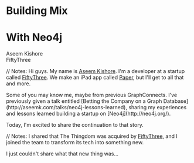 <!-- TITLE -->

<!-- .slide: class="title" -->

# <span class="red">Building Mix</span>
# <span class="green">With Neo4j</span>

Aseem Kishore<br/>
FiftyThree<br/>

// Notes:
Hi guys. My name is [Aseem Kishore](http://aseemk.com/). I'm a developer at a startup called [FiftyThree](http://www.fiftythree.com/). We make an iPad app called [Paper](http://www.fiftythree.com/paper), but I'll get to all that and more.
<p/>
Some of you may know me, maybe from previous GraphConnects. I've previously given a talk entitled [Betting the Company on a Graph Database](http://aseemk.com/talks/neo4j-lessons-learned), sharing my experiences and lessons learned building a startup on [Neo4j](http://neo4j.org/).
<p/>
Today, I'm excited to share the continuation to that story.


<!-- INTRO: PAPER -->

<!-- .slide: data-background-iframe="http://www.fiftythree.com/paper" data-background-transition="convex" -->

// Notes:
I shared that The Thingdom was acquired by [FiftyThree](http://www.fiftythree.com/), and I joined the team to transform its tech into something new.
<p/>
I just couldn't share what that new thing was...


<!-- INTRO: PENCIL -->

<!-- .slide: data-background-iframe="http://www.fiftythree.com/pencil" data-background-transition="convex" -->


<!-- INTRO: MIX -->

<!-- .slide: data-background-iframe="http://www.fiftythree.com/" data-background-transition="convex" -->

<p class="stretch"><a href="http://player.vimeo.com/video/105656434?autoplay=1" style="color: transparent; display: block; width: 100%; height: 100%;">&nbsp;</a></p>

<!-- Why won't this work?!
http://player.vimeo.com/video/105656434?autoplay=1&color=fa9d66&title=0&byline=0&portrait=0
-->


<!-- INTRO: MIX <3 NEO4J -->

# <span class="orange">Mix</span> ![♥](/images/mix-neo4j/mix-remix-heart.svg) <!-- .element: class="mix-remix-heart" --> <span class="green">Neo<span class="fragment fade-out">4j</a></span>

// Notes:


<!-- NEO FAMILY -->

<!-- .slide: data-background="/images/mix-neo4j/mix-neo0.jpg" data-background-transition="default" -->

// Notes:
[Via](https://mix.fiftythree.com/5923-Denis-Kovacs/42774)


<!-- .slide: data-background="/images/mix-neo4j/mix-neo1.jpg" data-background-transition="none" -->

// Notes:
[Via](https://mix.fiftythree.com/35823-Seth-H/42837)


<!-- .slide: data-background="/images/mix-neo4j/mix-neo2.jpg" data-background-transition="none" -->

// Notes:
[Via](https://mix.fiftythree.com/scott/43069)


<!-- .slide: data-background="/images/mix-neo4j/mix-neo3.jpg" data-background-transition="none" -->

// Notes:
[Via](https://mix.fiftythree.com/58879-Maciej/116628)


<!-- .slide: data-background="/images/mix-neo4j/mix-neo4.jpg" data-background-transition="none" -->

// Notes:
[Via](https://mix.fiftythree.com/43408-David-Samaniego/143459)


<!-- .slide: data-background="/images/mix-neo4j/mix-neo5.jpg" data-background-transition="none" -->

// Notes:
[Via](https://mix.fiftythree.com/65597-K-EH/173206)


<!-- .slide: data-background="/images/mix-neo4j/mix-neo6.jpg" data-background-transition="none" -->

// Notes:
[Via](https://mix.fiftythree.com/73470-Deb-Kelly/208037)


<!-- .slide: data-background="/images/mix-neo4j/mix-neo7.jpg" data-background-transition="none" -->

// Notes:
[Via](https://mix.fiftythree.com/198435-Antonio-Ferreira/441055)


<!-- .slide: data-background="/images/mix-neo4j/mix-neo8.jpg" data-background-transition="none" -->

// Notes:
[Via](https://mix.fiftythree.com/74103-Zelo/348930)


<!-- MIX GRAPHS -->

# <span class="orange">Mix</span> ![♥](/images/mix-neo4j/mix-remix-heart.svg) <!-- .element: class="mix-remix-heart" --> <span class="green">Graphs</span>

// Notes:
So let's dive into the Mix graph.


<!-- .slide: data-background="/images/mix-neo4j/mix-graph1-users.jpg" data-background-transition="none" -->

// Notes:
Like any service, we obviously have users...


<!-- .slide: data-background="/images/mix-neo4j/mix-graph2-follows.jpg" data-background-transition="none" -->

// Notes:
And users follow each other, but that's the least interesting part of our graph.


<!-- .slide: data-background="/images/mix-neo4j/mix-graph3-creation.jpg" data-background-transition="none" -->

// Notes:
Users share *creations* (made with Paper), so we add a "creator" relationship from the creation to the user.
<p/>
(The relationship goes from creation to user just for convention: creations *need* user creators, but users don't *need* to have any creations.)


<!-- .slide: data-background="/images/mix-neo4j/mix-graph4-remix.jpg" data-background-transition="none" -->

// Notes:
The key piece to our service is that creations can *remix* other creations. So we add a "remix source" relationship from the remix to the source.


<!-- .slide: data-background="/images/mix-neo4j/mix-graph5-remixes.jpg" data-background-transition="none" -->

// Notes:
The real fun happens when creations remix other *remixes*. These remix creations form a tree, much like source code.
<p/>
You can imagine that remixes can go in all sorts of directions, and so the corresponding remix trees can take all sorts of shapes. Broad, shallow ones; long, deep chains; or hybrids in between.


<!-- .slide: data-background="/images/mix-neo4j/mix-graph6-stars.jpg" data-background-transition="none" -->

// Notes:
Finally, users can *star* (AKA "favorite") arbitrary creations.


<!-- .slide: data-background="/images/mix-neo4j/mix-graph7-user1.jpg" data-background-transition="none" -->

// Notes:
So let's look at a single user, what the graph looks like from their perspective, fanning out.


<!-- .slide: data-background="/images/mix-neo4j/mix-graph8-user2.jpg" data-background-transition="none" -->

// Notes:
A single user can have many incoming "creator" relationships (by sharing many creations), many outgoing "star" relationships (by starring many creations), and many "follows" relationships, both incoming and outgoing (by following and being followed by other users).


<!-- .slide: data-background="/images/mix-neo4j/mix-graph9-user3.jpg" data-background-transition="none" -->

// Notes:
Aggregating or enumerating these relationships gives us many of the core lists and streams we surface in our UI. A nice 1:1 mapping.


# Streams

<!-- .slide: class="big-code" data-transition="fade" -->

```
MATCH (me:User {id: {id}})
MATCH (me) <-[:creator]- (creation)

RETURN creation
```

// Notes:
Here's what that looks like in a Cypher query. This is the profile stream.
<p/>
(In my previous talk, I recommended using linked lists for `O(1)` scalability. That's still a good recommendation, but in our case this time around, we chose to keep our graph and code simpler by not doing that, since our domain here deals with thousands of nodes, not millions or more. These naive aggregations are definitely "good enough" for small numbers, and they give you a lot more flexibility in adapting your domain and iterating.)


# Pagination <span class="red">(Bad)</span>

<!-- .slide: class="big-code" data-transition="fade" -->

```
MATCH (me:User {id: {id}})
MATCH (me) <-[:creator]- (creation)

RETURN creation
ORDER BY creation.createdAt DESC
SKIP {count} * {page - 1}
LIMIT {count}
```

// Notes:
Of course, returning every creation you've ever shared isn't a scalable API or UI pattern, so we want to paginate, which implies a meaningful sort.
<p/>
Like most other social apps, we sort by time, newest-to-oldest, hence the `ORDER BY ... DESC`.
<p/>
This query shows the typical pattern you see for paginating these kinds of aggregations: `SKIP` followed by `LIMIT`.
<p/>
The problem is, this is *not* a robust way of paginating — because creations can get deleted (unshared). If you previously returned 10, but then the 7th creation gets deleted, your next `SKIP 10` will cause you to skip the previous 11th creation, which you never returned.


# Pagination <span class="green">(Good)</span>

<!-- .slide: class="big-code" data-transition="fade" -->

```
MATCH (me:User {id: {id}})
MATCH (me) <-[:creator]- (creation)

WHERE creation.createdAt < {cursorTime}
RETURN creation
ORDER BY creation.createdAt DESC
LIMIT {count}
```

// Notes:
So instead, it's better to paginate using a *cursor* — some property or value that won't be changed or lost by deletes.
<p/>
In this case, we can use the time of the last returned creation as the cursor. Our next creation should be the one immediately preceding that cursor time.


<!-- .slide: data-background="/images/mix-neo4j/mix-graph10-creation1.jpg" data-background-transition="none" -->

// Notes:
Before returning to the single user, let's switch perspectives to that of a single *creation*.


<!-- .slide: data-background="/images/mix-neo4j/mix-graph11-creation2.jpg" data-background-transition="none" -->

// Notes:
Creations always have exactly one (direct) creator (the one who shared the creation), so they have exactly one outgoing "creator" relationship.
<p/>
Creations may remix other creations, which in turn may remix other creations, and so on; this forms an outgoing "remix source" relationship chain until you get to a root "original" creation.
<p/>
Creations may have remixes of their own, which in turn may have remixes of their own, and so on; this forms an *incoming* "remix source" sub-tree, just like the overall remix tree.
<p/>
Finally, creations may have many incoming "star" relationships (from many users starring the same creation).


<!-- .slide: data-background="/images/mix-neo4j/mix-graph12-creation3.jpg" data-background-transition="none" -->

// Notes:
Again, aggregating these relationships gives us more of the core concepts we convey in our UI. For attribution, we surface the chain of remix sources. For discovery and fun — and after experimentation and iteration — we settled on considering the entire remix tree as a whole, which we call a remix "family", to shield non-technical users from the details of children/sibling/etc. relationships.


<!-- .slide: data-background="/images/mix-neo4j/mix-graph13-creation4.jpg" data-background-transition="none" -->

// Notes:
It's worth noting that this still leaves us the flexibility to be more precise for our own needs. E.g. in our algorithms for deriving popular/trending creations, we consider only creations' first-level remixes, not deeper ones.


# Remix Families

<!-- .slide: class="big-code" data-transition="fade" -->

```
MATCH (c:Creation {id: {id}})
MATCH (c) -[:remix_source*0..]- (relative)

WHERE relative.createdAt < {cursorTime}
RETURN relative
ORDER BY relative.createdAt DESC
LIMIT {count}
```

// Notes:
This is what our notion of a remix family looks like in a Cypher query. For a given creation, simply traverse any connected "remix source" relationships — both incoming and outgoing, and including the start creation itself.
<p/>
We sort family creations newest-to-oldest too, and paginate them the same way as well.


<!-- .slide: data-background="/images/mix-neo4j/mix-graph9-user3.jpg" data-background-transition="none" -->

// Notes:
Let's return to our single user now, and apply the context of a single creation here.


<!-- .slide: data-background="/images/mix-neo4j/mix-graph14-user4.jpg" data-background-transition="none" -->

// Notes:
So for each of the creations that our user has shared or starred, those creations themselves can have remixes and/or stars. And the users that our user follows have creations of their own that they've shared or starred.


<!-- .slide: data-background="/images/mix-neo4j/mix-graph15-user5.jpg" data-background-transition="none" -->

// Notes:
From these, we get interesting email notifications ("Bob starred your idea" and "You've been remixed"), as well as an interesting home stream, filled not just with content from people you follow, but with personalized, relevant recommendations as well: creations that people you follow are starring (a form of social curation), and remixes of creations you've starred (giving you the ability to "subscribe" to interesting remix families).
<p/>
What's powerful is that we can do even more in the future, just with what's shown here. E.g. we can recommend users to follow (if you star a creation, you may like more of that creator's work), and we can detect real *collaboration* (if you're remixing other creators).
<p/>
Let's dive into those three pieces that make up our home stream.


# Home Stream 1

<!-- .slide: class="medium-code" data-transition="fade" -->

```
MATCH (me:User {id: {id}})
MATCH (me) -[:follows]-> (f) <-[:creator]- (creation)

WHERE creation.createdAt < {cursorTime}
RETURN creation
ORDER BY creation.createdAt DESC
LIMIT {count}
```

// Notes:
The first piece is the standard one: "creations from people I follow". This is what that query looks like, basic as expected.


# Home Stream 2

<!-- .slide: class="medium-code" data-transition="fade" -->

```
MATCH (me:User {id: {id}})
MATCH (me) -[:follows]-> (f) -[star:starred]-> (creation)

WITH creation, star
ORDER BY star.createdAt
WITH creation, HEAD(COLLECT(star)) AS star

WHERE star.createdAt < {cursorTime}
RETURN creation, star.createdAt AS _starredAt
ORDER BY _starredAt DESC
LIMIT {count}
```

// Notes:
The second piece is the "stars from people I follow" recommendation. This is that query.
<p/>
What's notable here is that `WITH` aggregation in the middle. The reason for it is because we need to account for the fact that multiple people (whom I follow) can star the same creation, at totally different times. We don't want to show you the same creation multiple times though; we want to show it to you just once, at the time that it was first starred.
<p/>
So to achieve that, we have to sort everything by when it was first starred (oldest-to-newest), then filter out any duplicate *stars* (that's what the `HEAD(COLLECT(star))` does), before returning them in reverse (newest-to-oldest).
<p/>
This sounds complex, but this has become a standard pattern for us, whenever an object we're interested in can be arrived at by different paths. It'd be nice if there were a simpler, more shorthand way of expressing this in Cypher. ;)


# Home Stream 3

<!-- .slide: class="medium-code" data-transition="fade" -->

```
MATCH (me:User {id: {id}})
MATCH (me) -[:starred]-> (c) <-[:remix_source*]- (remix)

WHERE remix.createdAt < {cursorTime}
RETURN DISTINCT remix
ORDER BY remix.createdAt DESC
LIMIT {count}
```

// Notes:
The last piece is the "remixes of creations I've starred" recommendation. This is again a more straightforward query. The only thing worth pointing out is that we show you the full sub-tree down, not just first-level remixes, and not siblings, etc.
<p/>
(We actually have two more queries that make up our home stream in practice, but they're similar to these and less noteworthy.)


# <span class="red">Union?</span>

// Notes:
So given that we have these disparate and dissimilar queries, how do we execute them together to make up a single "home stream" query?
<p/>
Well, Cypher 2.0 added a `UNION` keyword, which we thought would have been perfect for this... but the problem is, it's very basic: it doesn't support doing anything *after* the `UNION`; it literally *just* returns each sub-query's results directly.
<p/>
[Via](https://mix.fiftythree.com/aseemk/329802)


<!-- .slide: data-background="/images/mix-neo4j/dedupe-holes.jpg" data-background-transition="convex" -->

// Notes:
The result is that if we were to use it, we'd skip over data. This sketch shows an example I had visualized to help me think through this problem: if queries A and B are returning their individual top result(s), and we simply `UNION`'ed them together, we could skip over data in the middle when we paginate next. (Or we paginate differently but then the two pages overlap in order, which you don't want either.)
<p/>
What we really need, and shown on the right, is for us to dedupe and *slice* (for pagination) *after* aggregation, not before.
<p/>
[Via](https://github.com/neo4j/neo4j/issues/2725)


<!-- .slide: data-background="/images/mix-neo4j/neo4j-union-issue.png" data-background-transition="convex" -->

// Notes:
I filed a feature request to fix this: [neo4j/neo4j#2725](https://github.com/neo4j/neo4j/issues/2725). Chime in there if you agree! ;)


# <span class="green">Until then…</span>

<!-- .slide: class="big-code" -->

```coffee
nodes = _(results).chain().flatten()
    .sortBy (node) -> node._orderedAt
    .unique (node) -> node.id
    .reverse().value()
```

<aside>Post-processing on our server.</aside>

// Notes:
So until we get that ability, our only option is to do the post-processing that we need on our own side. Unfortunately, this can never be fully correct, as we can't simply return all of the data in the database, but we have no other choice with Cypher today.
<p/>
As a concrete example of where this still falls short, imagine that someone I follow just starred a creation today, but that creation was shared by someone *else* I follow *yesterday*. We ideally don't want to show you this creation at the top of your stream today since we just showed it to you yesterday — so this creation should be further down in your stream where it originally was — but our "creations from people I follow" query may not have this creation on its first page anymore, so our post-processing deduping won't see it.


# Deduping <span class="red fragment">(Very Bad)</span>

<!-- .slide: class="medium-code deduping" data-transition="fade" -->

```
MATCH (me:User {id: {id}})
MATCH (me) -[:follows]-> (f) -[star:starred]-> (creation)

WITH me, creation, star
ORDER BY star.createdAt
WITH me, creation, HEAD(COLLECT(star)) AS star

MATCH (creation) -[:creator]-> (creator)
WHERE NOT (me) -[:follows*0..1]-> (creator)

WHERE star.createdAt < {cursorTime}
RETURN creation, star.createdAt AS _starredAt
ORDER BY _starredAt DESC
LIMIT {count}
```

// Notes:
We attempted to work around this by manually and explicitly baking dedupe logic into the queries directly.
<p/>
For example, this is the "stars from people I follow" query now excluding "creations from people I follow": `WHERE NOT(me) -[:follows*0..1]-> (creator)`.
<p/>
Unfortunately, this addition turned out to make that query *an order of magnitude* slower.


# Deduping <span class="red">(Bad)</span>

<!-- .slide: class="medium-code deduping" data-transition="fade" -->

```
MATCH (me:User {id: {id}})
MATCH (me) -[:follows]-> (f) -[star:starred]-> (creation)

WITH me, creation, star
ORDER BY star.createdAt
WITH me, creation, HEAD(COLLECT(star)) AS star

MATCH (creation) -[:creator]-> (creator)
WHERE creator <> me AND NOT((me) -[:follows]-> (creator))

WHERE star.createdAt < {cursorTime}
RETURN creation, star.createdAt AS _starredAt
ORDER BY _starredAt DESC
LIMIT {count}
```

// Notes:
We reached out to the Neo4j team for support, and they analyzed the query execution plans to see if there was any room for improvement.
<p/>
One concrete thing they recommended to us was to break up the variable length `MATCH` (implicitly in the `WHERE`), into separate zero-length (`creator <> me`) and one-length (`NOT (me) -[:follows]-> (creator)`) checks.
<p/>
That change helped noticeably, but overall it was still much slower than before.


# Query Profiling

<!-- .slide: class="medium-code profiling" -->

```coffee
for key, query of queries
    echo "Query '#{key}':"

    # warm-up:
    neo4j.query query, params, _

    times = []
    for i in [1..3]
        start = Date.now()
        neo4j.query query, params, _
        times.push Date.now() - start

    # ...
    echo "Min/median/max: #{min}/#{median}/#{max} ms.
        Mean: #{Math.round mean} ms."
```
<!-- .element: class="fragment" data-fragment-index="1" -->

<aside class="fragment" data-fragment-index="1">(Hat-tip Mark Needham)</aside>

// Notes:
And that leads to our most important lesson learned this time around: profile, profile, profile.
<p/>
Up until this point, we had never explicitly profiled our Cypher queries, assuming that that would be something the Neo4j team could do for us, or thinking that there weren't good tools for that yet, etc. At the most basic level, I assumed we'd need to integrate something into our running app, like a code profiler, except it wouldn't be as simple.
<p/>
But then I did a quick search, and came across [a nice blog post](http://www.markhneedham.com/blog/2013/11/08/neo4j-2-0-0-m06-applying-wes-freemans-cypher-optimisation-tricks/) by Mark Needham. Mark describes how he profiles/benchmarks his queries by simply running them a few times (with a warm-up run first) and looking at the mean and median run times. He wrote a Python script for doing this, and I thought that was brilliant.
<p/>
So we whipped our own equivalent for Node.js, and checked in some files with representative example queries from our app. We now had the ability to quickly experiment with ideas and variations for our queries, and immediately see the effects of those changes.
<p/>
Importantly, *this is not measuring real-world query times in practice* — you're running this script locally on one-off queries — but that's okay. The point of this isn't to look at *absolute* query times (unless they're really high); the point is to look at change, and compare between queries.


# Home Stream

<table class="profile-times">
    <tr>
        <td><code>1-following-shares</code></td>
        <td class="fragment bad" data-fragment-index="1">581 ms</td>
    </tr>
    <tr>
        <td><code>2-following-features</code></td>
        <td class="fragment" data-fragment-index="1">77 ms</td>
    </tr
    <tr>
        <td><code>3-following-stars</code></td>
        <td class="fragment bad" data-fragment-index="1">1386 ms</td>
    </tr>
    <tr>
        <td><code>4-stars-remixes</code></td>
        <td class="fragment" data-fragment-index="1">189 ms</td>
    </tr>
    <tr>
        <td><code>5-shares-remixes</code></td>
        <td class="fragment" data-fragment-index="1">81 ms</td>
    </tr>
    <tr class="summary fragment">
        <td>All in parallel</td>
        <td class="bad">1961 ms</td>
    </tr>
</table>

<aside class="fragment">(On my aging MacBook Air, for our ~worst-case user.)</aside>

// Notes:
So we ran this on our home stream queries, experimented, and concluded that unfortunately, the manual deduping we were trying to do (exclude "creations from people I follow" from "stars from people I follow") was the culprit.
<p/>
Intuitively, that makes sense: we were now fanning out two extra levels and doing a relationship search for every node. It's possible to optimize that algorithm, but every way we tried to in Cypher didn't have the effect. The Neo4j team is aware of the issue and hope to improve this as part of their ongoing Cypher performance optimizations!
<p/>
The numbers here are what my laptop does on our queries today. It's definitely not fast, but more importantly, we made sure to test the queries in parallel too (which is how we run them in practice), and the fact that the parallel run time isn't simply equal to the slowest query's run time tells us that there's something significant to investigate there.


# In Production…

<!-- .slide: class="production-perf" -->

![](/images/mix-neo4j/home-stream-perf-queries.png) <!-- .element: class="fragment" -->

<aside class="fragment">(But still some || mystery to unravel…)</aside>

// Notes:
Fortunately, our performance is much better in practice. =) But notice that the relative ordering of slow to fast queries is still the same.


# Threshold

![Log threshold graph](/images/mix-neo4j/log-threshold-graph.png) <!-- .element: class="fragment" -->

// Notes:
I want to share one last tidbit of our queries.
<p/>
For our "stars from people I follow" query, one tweak we decided to make soon after launch was to make that query selective: instead of recommending *every* creation that's starred, only recommend creations that are starred by *two* people I follow, or maybe three.
<p/>
We spent some time looking at our data, and decided that the threshold should be dynamic, adapting to the number of people I follow. (Conceptually, the more people you follow, the more content you're directly getting, so there's less need for us to recommend content to you.)
<p/>
We arrived at this logarithmic approach: if you follow less than 100 people, still recommend every creation; if you follow 100-300 people, only recommend creations starred by two people you follow; if you follow 300-900, make the threshold three people; etc.


<!-- .slide: data-background="/images/mix-neo4j/log-threshold-derivation.jpg" data-background-transition="convex" -->

// Notes:
I pulled out Paper, Pencil, and some high-school calculus to derive the logarithmic equation... (Some math is wrong here in retrospect!)
<p/>
[Via](https://mix.fiftythree.com/aseemk/308673)


# Threshold

<!-- .slide: class="threshold" -->

```
MATCH (me:User {id: {id}})

WITH me, TOFLOAT(CASE WHEN me.numFollowing < 1 THEN 1 ELSE me.numFollowing END) AS `me.numFollowing`
WITH me, FLOOR(LOG(3 * `me.numFollowing` / 100) / LOG(3)) AS threshold
WITH me, (CASE WHEN threshold < 0 THEN 0 ELSE TOINT(threshold) END) + 1 AS threshold

MATCH (me) -[:follows]-> (following) -[star:starred]-> (creation)

WITH creation, star, threshold
ORDER BY star.createdAt
WITH creation, COLLECT(star) AS stars, threshold
WHERE LENGTH(stars) >= threshold
WITH creation, stars[threshold - 1] AS star

WITH creation, star.createdAt AS _starredAt
ORDER BY _starredAt DESC
LIMIT {count}
```

// Notes:
And we were able to plug that logic into our Cypher query directly.
<p/>
How cool is that? =)


<!-- OUTRO: GRAPH -->

<!-- .slide: data-background="/images/mix-neo4j/mix-graph6-stars.jpg" data-background-transition="convex" -->

// Notes:
So stepping back up, what's incredible is that we've gotten all of this richness from a really simple graph: just two types of nodes, and four types of relationships.
<p/>
That's the power of graphs. ;)


<!-- OUTRO: MIX -->

<!-- .slide: data-background="/images/mix-neo4j/mix-billboard-1024x768.png" data-background-transition="convex" -->

// Notes:
So try out Mix if you haven't already! It's a blast. =)


<!-- OUTRO: THANKS -->

<!-- .slide: data-background="/images/mix-neo4j/aseemk-thanks.jpg" data-background-transition="convex" -->

// Notes:
As with any meaningful product, it was a major collaborative effort by [many amazing people](http://www.fiftythree.com/about) behind the scenes, so I wanted to call them out. I'm lucky to get to work with all of you — thank you!
<p/>
[Via](https://mix.fiftythree.com/aseemk/103104)


<!-- OUTRO: CONTACT -->

<!-- .slide: data-background="/images/mix-neo4j/aseemk-contact.jpg" data-background-transition="convex" -->

// Notes:
<ul>
<li>Mix: <a href="https://mix.fiftythree.com/aseemk">/aseemk</a></li>
<li>GitHub: <a href="https://github.com/aseemk">@aseemk</a></li>
<li>Twitter: <a href="https://twitter.com/aseemk">@aseemk</a></li>
<li>Email: <a href="mailto:aseem.kishore@gmail.com">aseem.kishore@gmail.com</a></li>
</ul>
[Via](https://mix.fiftythree.com/aseemk/90628)


<!-- OUTRO: INSPIRATION 1 -->

<!-- .slide: data-background="/images/mix-neo4j/inspiration1.jpg" data-background-transition="default" -->

// Notes:
I wanted to close with this inspirational note from our design co-founder, Andrew Allen.
<p/>
[Via](https://mix.fiftythree.com/asa/163393)


<!-- OUTRO: INSPIRATION 1 -->

<!-- .slide: data-background="/images/mix-neo4j/inspiration2.jpg" data-background-transition="default" -->

// Notes:
I remixed it.
<p/>
[Via](https://mix.fiftythree.com/aseemk/170271)


<!-- FINAL -->

<!-- .slide: data-transition="fade" -->

# Thank ![♥](/images/mix-neo4j/mix-remix-heart.svg) <!-- .element: class="mix-remix-heart" --> You

// Notes:
Thank you!
<p/>
Appendix / Future topics:
<ul>
<li>Programmatic query building/generation</li>
<li>Including extra data (e.g. creator, original, optional <code>?include</code>s)</li>
<li>Different "shapes" of remix families (e.g. birthday sketches)</li>
</ul>
